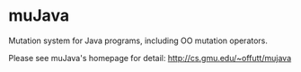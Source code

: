 muJava
======

Mutation system for Java programs, including OO mutation operators.

Please see muJava's homepage for detail: http://cs.gmu.edu/~offutt/mujava
